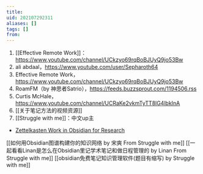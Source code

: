 ```yaml
---
title: 
uid: 202107292311
aliases: []
tags: []
from: 
---
```

1. [[Effective Remote Work]]：https://www.youtube.com/channel/UCkzyo69rqBoBJUyQ9jo53Bw
2. ali abdaal，https://www.youtube.com/user/Sepharoth64
3. Effective Remote Work，https://www.youtube.com/channel/UCkzyo69rqBoBJUyQ9jo53Bw
4. RoamFM（by 神思者Satrio），https://feeds.buzzsprout.com/1194506.rss
5. Curtis McHale，https://www.youtube.com/channel/UCRaKe2vkmTyTT8lG4lbkInA
6. [[关于笔记方法的视频资源]]
7. [[Struggle with me]]：中文up主



- [Zettelkasten Work in Obsidian for Research](https://www.youtube.com/watch?v=rNMMwaKgz18)


[[如何用Obsidian图谱构建你的知识网络 by 宋爽 From Struggle with me]]
[[一起看看Linan是怎么在Obsidian里记学术笔记和做日程管理的 by Linan From Struggle with me]]
[[obsidian免费笔记知识管理软件(题目有缩写) by Struggle with me]]